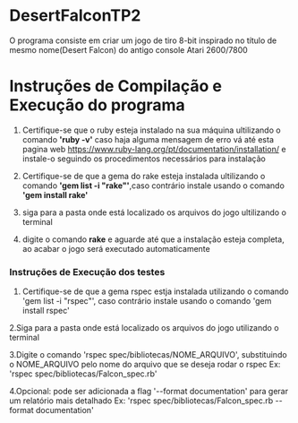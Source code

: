 # DesertFalconTP2
O programa consiste em criar um jogo de tiro 8-bit inspirado no título de mesmo nome(Desert Falcon) do antigo console Atari 2600/7800

# Instruções de Compilação e Execução do programa
1. Certifique-se que o ruby esteja instalado na sua máquina ultilizando o comando <b>'ruby -v'</b> caso haja alguma mensagem de erro vá até esta pagina web https://www.ruby-lang.org/pt/documentation/installation/ e instale-o seguindo os procedimentos necessários para instalação

2. Certifique-se de que a gema do rake esteja instalada ultilizando o comando <b>'gem list -i "rake"'</b>,caso contrário instale usando o comando <b>'gem install rake'</b>

3. siga para a pasta onde está localizado os arquivos do jogo ultilizando o terminal

4. digite o comando <b>rake</b> e aguarde até que a instalação esteja completa, ao acabar o jogo será executado automaticamente

### Instruções de Execução dos testes
1. Certifique-se de que a gema rspec estja instalada utilizando o comando 'gem list -i "rspec"',
caso contrário instale usando o comando 'gem install rspec'

2.Siga para a pasta onde está localizado os arquivos do jogo utilizando o terminal

3.Digite o comando 'rspec spec/bibliotecas/NOME_ARQUIVO', substituindo o NOME_ARQUIVO pelo nome do arquivo
que se deseja rodar o rspec
Ex: 'rspec spec/bibliotecas/Falcon_spec.rb'

4.Opcional: pode ser adicionada a flag '--format documentation' para gerar um relatório mais detalhado
Ex: 'rspec spec/bibliotecas/Falcon_spec.rb  --format documentation'
